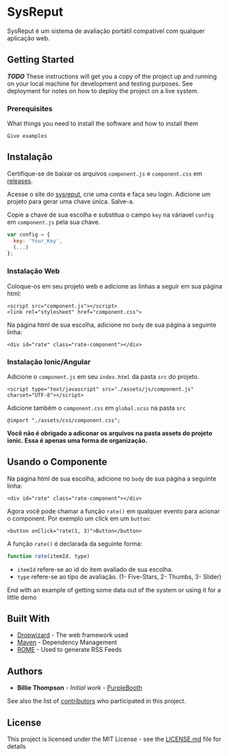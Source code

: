 # SysReput

SysReput é um sistema de avaliação portátil compativel com qualquer aplicação web.

## Getting Started

***TODO***
These instructions will get you a copy of the project up and running on your local machine for development and testing purposes. See deployment for notes on how to deploy the project on a live system.

### Prerequisites

What things you need to install the software and how to install them

```
Give examples
```

## Instalação


Certifique-se de baixar os arquivos `component.js` e `component.css` em [releases](https://gitlab.com/Rivail/sysreput/-/releases).

Acesse o site do [sysreput](#), crie uma conta e faça seu login.
Adicione um projeto para gerar uma chave única. Salve-a.

Copie a chave de sua escolha e substitua o campo `key` na váriavel `config` em `component.js` pela sua chave.

```js
var config = {
  key: 'Your_Key',
  (...)
};

``` 
### Instalação Web
Coloque-os em seu projeto web e adicione as linhas a seguir em sua página html:

```
<script src="component.js"></script>
<link rel="stylesheet" href="component.css">
```

Na página html de sua escolha, adicione no `body` de sua página a seguinte linha:

```
<div id="rate" class="rate-component"></div>
```
### Instalação Ionic/Angular

Adicione o `component.js` em seu `index.html` da pasta `src` do projeto.

```
<script type="text/javascript" src="./assets/js/component.js" charset="UTF-8"></script>
```
Adicione também o `component.css` em `global.scss` na pasta `src`

```
@import "./assets/css/component.css";
```
**Você não é obrigado a adiconar os arquivos na pasta assets do projeto ionic. Essa é apenas uma forma de organização.**


## Usando o Componente

Na página html de sua escolha, adicione no `body` de sua página a seguinte linha:

```
<div id="rate" class="rate-component"></div>
```

Agora você pode chamar a função `rate()` em qualquer evento para acionar o component.
Por exemplo um click em um `button`:

```
<button onClick="rate(1, 3)">Button</button>
```
A função `rate()` é declarada da seguinte forma:

``` js
function rate(itemId, type)
```
- `itemId` refere-se ao id do item avaliado de sua escolha.
- `type` refere-se ao tipo de avaliação. (1- Five-Stars, 2- Thumbs, 3- Slider)



End with an example of getting some data out of the system or using it for a little demo


## Built With

* [Dropwizard](http://www.dropwizard.io/1.0.2/docs/) - The web framework used
* [Maven](https://maven.apache.org/) - Dependency Management
* [ROME](https://rometools.github.io/rome/) - Used to generate RSS Feeds


## Authors

* **Billie Thompson** - *Initial work* - [PurpleBooth](https://github.com/PurpleBooth)

See also the list of [contributors](https://github.com/your/project/contributors) who participated in this project.

## License

This project is licensed under the MIT License - see the [LICENSE.md](LICENSE.md) file for details


